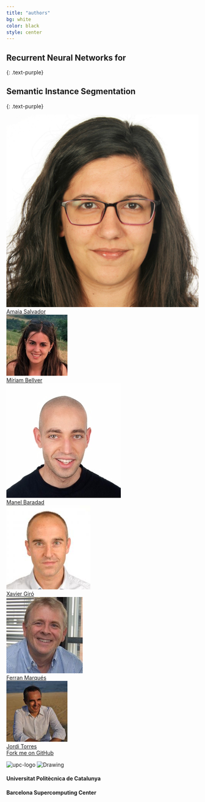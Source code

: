 ```yaml
---
title: "authors"
bg: white
color: black
style: center
---
```


## Recurrent Neural Networks for 
{: .text-purple}
## Semantic Instance Segmentation
{: .text-purple}

<div class="author">
    <a href="https://imatge.upc.edu/web/people/amaia-salvador" target="_blank">
      <div class="authorphoto"><img src="./assets/amaia.jpg"></div>
      <div>Amaia Salvador</div>
    </a>
</div>
<div class="author">
    <a href="https://www.bsc.es/bellver-bueno-miriam" target="_blank">
      <div class="authorphoto"><img src="./assets/miriam.jpg"></div>
      <div>Míriam Bellver</div>
    </a>
</div>
<div class="author">
    <a href="https://github.com/mbaradad" target="_blank">
      <div class="authorphoto"><img src="./assets/manel.jpg"></div>
      <div>Manel Baradad</div>
    </a>
</div>
<div class="author">
    <a href="https://imatge.upc.edu/web/people/xavier-giro" target="_blank">
      <div class="authorphoto"><img src="./assets/xavi.jpg"></div>
      <div>Xavier Giró</div>
    </a>
</div>
<div class="author">
    <a href="https://imatge.upc.edu/web/people/ferran-marques" target="_blank">
      <div class="authorphoto"><img src="./assets/ferran.jpg"></div>
      <div>Ferran Marqués</div>
    </a>
</div>
<div class="author">
    <a href="https://www.bsc.es/torres-vinals-jordi" target="_blank">
      <div class="authorphoto"><img src="./assets/jordi.jpg"></div>
      <div>Jordi Torres</div>
    </a>
</div>

<span id="forkongithub">
  <a href="{{ site.source_link }}" class="bg-blue">
    Fork me on GitHub
  </a>
</span>


![upc-logo](https://imatge.upc.edu/web/sites/default/files/UPC-SIMBOL-positiu-p3005%20%281%29.png)
<img src="http://mmb.irbbarcelona.org/NAFlex/images/BSC-Logo.png" alt="Drawing" style="width: 140px;"/>

#### Universitat Politècnica de Catalunya
#### Barcelona Supercomputing Center 

